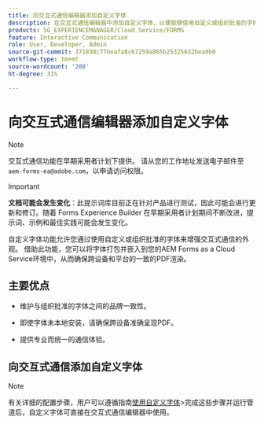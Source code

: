 ```yaml
---
title: 向交互式通信编辑器添加自定义字体
description: 在交互式通信编辑器中添加自定义字体，以便能够使用自定义或组织批准的字体。
products: SG_EXPERIENCEMANAGER/Cloud Service/FORMS
feature: Interactive Communication
role: User, Developer, Admin
source-git-commit: 371838c77beafa8c67259a865b25325632bea0b0
workflow-type: tm+mt
source-wordcount: '208'
ht-degree: 31%

---
```



# 向交互式通信编辑器添加自定义字体

>[!NOTE]
>
> 交互式通信功能在早期采用者计划下提供。 请从您的工作地址发送电子邮件至 `aem-forms-ea@adobe.com`，以申请访问权限。

>[!IMPORTANT]
>
> **文档可能会发生变化**：此提示词库目前正在针对产品进行测试，因此可能会进行更新和修订。随着 Forms Experience Builder 在早期采用者计划期间不断改进，提示词、示例和最佳实践可能会发生变化。

自定义字体功能允许您通过使用自定义或组织批准的字体来增强交互式通信的外观。 借助此功能，您可以将字体打包并嵌入到您的AEM Forms as a Cloud Service环境中，从而确保跨设备和平台的一致的PDF渲染。

## 主要优点

- 维护与组织批准的字体之间的品牌一致性。

- 即使字体未本地安装，请确保跨设备准确呈现PDF。

- 提供专业而统一的通信体验。

## 向交互式通信添加自定义字体

>[!NOTE]
>
> 有关详细的配置步骤，用户可以遵循指南[使用自定义字体](https://experienceleague.adobe.com/zh-hans/docs/experience-manager-cloud-service/content/forms/using-communications/use-custom-fonts)
> &#x200B;>完成这些步骤并运行管道后，自定义字体可直接在交互式通信编辑器中使用。
